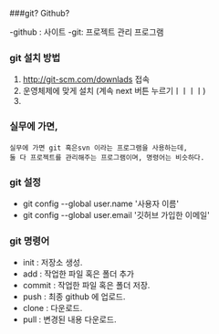 ###git? Github?

-github : 사이트
-git: 프로젝트 관리 프로그램

### git 설치 방법
1. http://git-scm.com/downlads 접속
2. 운영체제에 맞게 설치 (계속  next 버튼 누르기ㅣㅣㅣㅣ)
3.


### 실무에 가면,
    실무에 가면 git 혹은svn 이라는 프로그램을 사용하는데,
    둘 다 프로젝트를 관리해주는 프로그램이며, 명령어는 비슷하다.

### git 설정
 - git config --global user.name '사용자 이름'
 - git config --global user.email '깃허브 가입한 이메일' 

### git 명령어
 - init : 저장소 생성.
 - add : 작업한 파일 혹은 폴더 추가
 - commit : 작업한 파일 혹은 폴더 저장.
 - push : 최종 github 에 업로드.
 - clone : 다운로드.
 - pull : 변경된 내용 다운로드.

